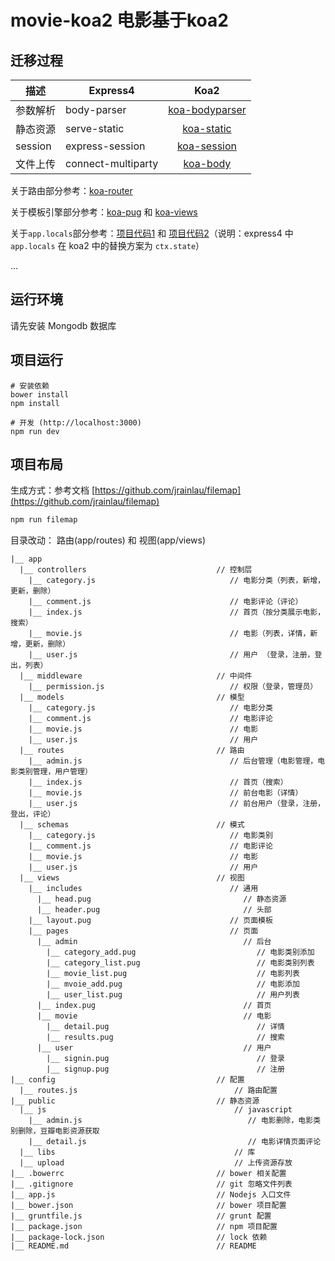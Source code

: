 # movie-koa2 电影基于koa2

## 迁移过程

| 描述        | Express4        | Koa2          |
| ------------- | ------------- |:-------------:|
| 参数解析      | body-parser      | [koa-bodyparser](https://github.com/koajs/bodyparser) |
| 静态资源     | serve-static      | [koa-static](https://github.com/koajs/static)     |
| session | express-session | [koa-session](https://github.com/koajs/session)      |
| 文件上传 | connect-multiparty | [koa-body](https://github.com/dlau/koa-body)      |

关于路由部分参考：[koa-router](https://github.com/alexmingoia/koa-router)

关于模板引擎部分参考：[koa-pug](https://github.com/chrisyip/koa-pug) 和 [koa-views](https://github.com/queckezz/koa-views)

关于`app.locals`部分参考：[项目代码1](https://github.com/savoygu/movie-koa2/blob/master/config/routes.js#L7) 和 [项目代码2](https://github.com/savoygu/movie-koa2/blob/master/app.js#L23-L25)（说明：express4 中 `app.locals` 在 koa2 中的替换方案为 `ctx.state`）

...

## 运行环境

请先安装 Mongodb 数据库

## 项目运行

```
# 安装依赖
bower install
npm install

# 开发 (http://localhost:3000)
npm run dev
```

## 项目布局
生成方式：参考文档 [https://github.com/jrainlau/filemap](https://github.com/jrainlau/filemap)
```bash
npm run filemap
```

目录改动： 路由(app/routes) 和 视图(app/views)

```
|__ app
  |__ controllers                             // 控制层
    |__ category.js                              // 电影分类（列表，新增，更新，删除）
    |__ comment.js                               // 电影评论（评论）
    |__ index.js                                 // 首页（按分类展示电影，搜索）
    |__ movie.js                                 // 电影（列表，详情，新增，更新，删除）
    |__ user.js                                  // 用户 （登录，注册，登出，列表）
  |__ middleware                              // 中间件
    |__ permission.js                            // 权限（登录，管理员）
  |__ models                                  // 模型
    |__ category.js                              // 电影分类
    |__ comment.js                               // 电影评论
    |__ movie.js                                 // 电影
    |__ user.js                                  // 用户
  |__ routes                                  // 路由
    |__ admin.js                                 // 后台管理（电影管理，电影类别管理，用户管理）
    |__ index.js                                 // 首页（搜索）
    |__ movie.js                                 // 前台电影（详情）
    |__ user.js                                  // 前台用户（登录，注册，登出，评论）
  |__ schemas                                 // 模式
    |__ category.js                              // 电影类别
    |__ comment.js                               // 电影评论
    |__ movie.js                                 // 电影
    |__ user.js                                  // 用户
  |__ views                                   // 视图
    |__ includes                                 // 通用
      |__ head.pug                                  // 静态资源
      |__ header.pug                                // 头部
    |__ layout.pug                               // 页面模板
    |__ pages                                    // 页面
      |__ admin                                     // 后台
        |__ category_add.pug                           // 电影类别添加
        |__ category_list.pug                          // 电影类别列表
        |__ movie_list.pug                             // 电影列表
        |__ mvoie_add.pug                              // 电影添加
        |__ user_list.pug                              // 用户列表
      |__ index.pug                                 // 首页
      |__ movie                                     // 电影
        |__ detail.pug                                 // 详情
        |__ results.pug                                // 搜索
      |__ user                                      // 用户
        |__ signin.pug                                 // 登录
        |__ signup.pug                                 // 注册
|__ config                                    // 配置
  |__ routes.js                                   // 路由配置
|__ public                                    // 静态资源
  |__ js                                          // javascript
    |__ admin.js                                     // 电影删除，电影类别删除，豆瓣电影资源获取
    |__ detail.js                                    // 电影详情页面评论
  |__ libs                                        // 库
  |__ upload                                      // 上传资源存放
|__ .bowerrc                                  // bower 相关配置
|__ .gitignore                                // git 忽略文件列表
|__ app.js                                    // Nodejs 入口文件
|__ bower.json                                // bower 项目配置
|__ gruntfile.js                              // grunt 配置
|__ package.json                              // npm 项目配置
|__ package-lock.json                         // lock 依赖
|__ README.md                                 // README
```
